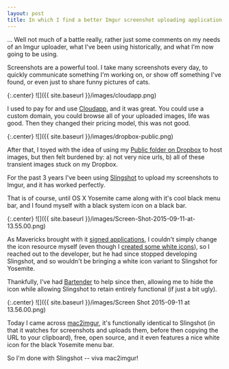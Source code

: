 ```yaml
---
layout: post
title: In which I find a better Imgur screenshot uploading application
---
```


... Well not much of a battle really, rather just some comments on my needs of an Imgur uploader, what I've been using historically, and what I'm now going to be using.

<!-- more -->

Screenshots are a powerful tool. I take many screenshots every day, to quickly communicate something I'm working on, or show off something I've found, or even just to share funny pictures of cats.

{:.center}
![]({{ site.baseurl }}/images/cloudapp.png)

I used to pay for and use [Cloudapp](https://www.getcloudapp.com/), and it was great. You could use a custom domain, you could browse all of your uploaded images, life was good. Then they changed their pricing model, this was not good.

{:.center}
![]({{ site.baseurl }}/images/dropbox-public.png)

After that, I toyed with the idea of using my [Public folder on Dropbox](https://www.dropbox.com/en/help/16) to host images, but then felt burdened by: a) not very nice urls, b) all of these transient images stuck on my Dropbox.

For the past 3 years I've been using [Slingshot](http://lifehacker.com/5820649/slingshot-makes-taking-screenshots-and-sharing-them-one-key-command-away) to upload my screenshots to Imgur, and it has worked perfectly.

That is of course, until OS X Yosemite came along with it's cool black menu bar, and I found myself with a black system icon on a black bar.

{:.center}
![]({{ site.baseurl }}/images/Screen-Shot-2015-09-11-at-13.55.00.png)

As Mavericks brought with it [signed applications](https://developer.apple.com/library/mac/technotes/tn2206/_index.html), I couldn't simply change the icon resource myself (even though I [created some white icons](https://github.com/omgmog/slingshot-white-icons)), so I reached out to the developer, but he had since stopped developing Slingshot, and so wouldn't be bringing a white icon variant to Slingshot for Yosemite.

Thankfully, I've had [Bartender](http://www.macbartender.com/) to help since then, allowing me to hide the icon while allowing Slingshot to retain entirely functional (if just a bit ugly).

{:.center}
![]({{ site.baseurl }}/images/Screen Shot 2015-09-11 at 13.56.00.png)

Today I came across [mac2imgur](https://github.com/mileswd/mac2imgur), it's functionally identical to Slingshot (in that it watches for screenshots and uploads them, before then copying the URL to your clipboard), free, open source, and it even features a nice white icon for the black Yosemite menu bar.

So I'm done with Slingshot -- viva mac2imgur!